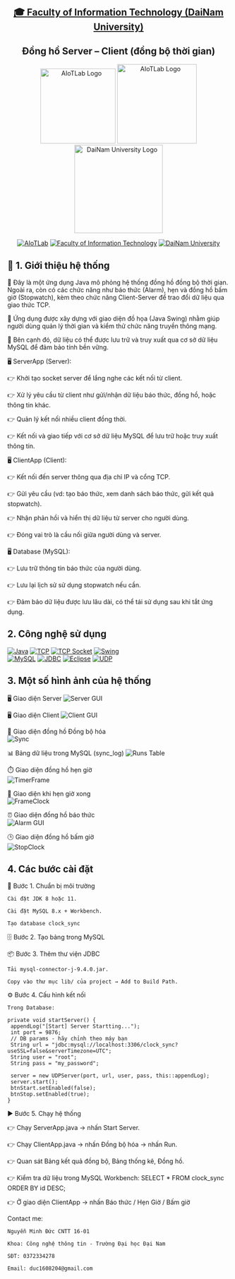 <h2 align="center">
    <a href="https://dainam.edu.vn/vi/khoa-cong-nghe-thong-tin">
    🎓 Faculty of Information Technology (DaiNam University)
    </a>
</h2>
<h2 align="center">
   Đồng hồ Server – Client (đồng bộ thời gian)
</h2>
<div align="center">
    <p align="center">
        <img src="docs/aiotlab_logo.png" alt="AIoTLab Logo" width="170"/>
        <img src="docs/fitdnu_logo.png" alt="AIoTLab Logo" width="180"/>
        <img src="docs/dnu_logo.png" alt="DaiNam University Logo" width="200"/>
    </p>

[![AIoTLab](https://img.shields.io/badge/AIoTLab-green?style=for-the-badge)](https://www.facebook.com/DNUAIoTLab)
[![Faculty of Information Technology](https://img.shields.io/badge/Faculty%20of%20Information%20Technology-blue?style=for-the-badge)](https://dainam.edu.vn/vi/khoa-cong-nghe-thong-tin)
[![DaiNam University](https://img.shields.io/badge/DaiNam%20University-orange?style=for-the-badge)](https://dainam.edu.vn)

</div>

## 📖 1. Giới thiệu hệ thống 

📌 Đây là một ứng dụng Java mô phỏng hệ thống đồng hồ đồng bộ thời gian. Ngoài ra, còn có các chức năng như báo thức (Alarm), hẹn  và đồng hồ bấm giờ (Stopwatch), kèm theo chức năng Client-Server để trao đổi dữ liệu qua giao thức TCP.

📌 Ứng dụng được xây dựng với giao diện đồ họa (Java Swing) nhằm giúp người dùng quản lý thời gian và kiểm thử chức năng truyền thông mạng.
    
📌 Bên cạnh đó, dữ liệu có thể được lưu trữ và truy xuất qua cơ sở dữ liệu MySQL để đảm bảo tính bền vững.

🖥️ ServerApp (Server):

👉 Khởi tạo socket server để lắng nghe các kết nối từ client.

👉 Xử lý yêu cầu từ client như gửi/nhận dữ liệu báo thức, đồng hồ, hoặc thông tin khác.

👉 Quản lý kết nối nhiều client đồng thời.

👉 Kết nối và giao tiếp với cơ sở dữ liệu MySQL để lưu trữ hoặc truy xuất thông tin.

🖥️ ClientApp (Client):

👉 Kết nối đến server thông qua địa chỉ IP và cổng TCP.

👉 Gửi yêu cầu (vd: tạo báo thức, xem danh sách báo thức, gửi kết quả stopwatch).

👉 Nhận phản hồi và hiển thị dữ liệu từ server cho người dùng.

👉 Đóng vai trò là cầu nối giữa người dùng và server.

🖥️ Database (MySQL):

👉 Lưu trữ thông tin báo thức của người dùng.

👉 Lưu lại lịch sử sử dụng stopwatch nếu cần.

👉 Đảm bảo dữ liệu được lưu lâu dài, có thể tái sử dụng sau khi tắt ứng dụng.

## 2. Công nghệ sử dụng

[![Java](https://img.shields.io/badge/Java-ED8B00?style=for-the-badge&logo=openjdk&logoColor=white)](https://www.oracle.com/java/technologies/javase-downloads.html) 
[![TCP](https://img.shields.io/badge/TCP-0088CC?style=for-the-badge&logo=socketdotio&logoColor=white)](https://en.wikipedia.org/wiki/Transmission_Control_Protocol)
[![TCP Socket](https://img.shields.io/badge/TCP%20Socket-00599C?style=for-the-badge&logo=wireshark&logoColor=white)](https://www.geeksforgeeks.org/socket-programming-in-java/)
[![Swing](https://img.shields.io/badge/Java%20Swing-007396?style=for-the-badge&logo=java&logoColor=white)](https://docs.oracle.com/javase/tutorial/uiswing/)  
[![MySQL](https://img.shields.io/badge/MySQL-4479A1?style=for-the-badge&logo=mysql&logoColor=white)](https://www.mysql.com/) 
[![JDBC](https://img.shields.io/badge/JDBC%20Connector-CC0000?style=for-the-badge&logo=java&logoColor=white)](https://dev.mysql.com/downloads/connector/j/) 
[![Eclipse](https://img.shields.io/badge/Eclipse-2C2255?style=for-the-badge&logo=eclipseide&logoColor=white)](https://www.eclipse.org/) 
[![UDP](https://img.shields.io/badge/UDP%20Socket-00599C?style=for-the-badge&logo=socket.io&logoColor=white)](https://docs.oracle.com/javase/tutorial/networking/datagrams/) 




## 3. Một số hình ảnh của hệ thống

 🖥️ Giao diện Server
![Server GUI](docs/Server.png)

🖥️ Giao diện Client
![Client GUI](docs/Client.png)

🔄 Giao diện đồng hồ Đồng bộ hóa  
![Sync](docs/Sync.png)

📊 Bảng dữ liệu trong MySQL (sync_log)
![Runs Table](docs/TableMySQL.png)

⏱️ Giao diện đồng hồ hẹn giờ  
![TimerFrame](docs/TimerFrame.png)

👥 Giao diện khi hẹn giờ xong  
![FrameClock](docs/FrameClock.png)

⏰ Giao diện đồng hồ báo thức  
![Alarm GUI](docs/Alarm.png)

🕒 Giao diện đồng hồ bấm giờ  
![StopClock](docs/StopClock.png)

## 4. Các bước cài đặt
🔧 Bước 1. Chuẩn bị môi trường

    Cài đặt JDK 8 hoặc 11.

    Cài đặt MySQL 8.x + Workbench.

    Tạo database clock_sync
🗄️ Bước 2. Tạo bảng trong MySQL

📦 Bước 3. Thêm thư viện JDBC

    Tải mysql-connector-j-9.4.0.jar.

    Copy vào thư mục lib/ của project → Add to Build Path.
⚙️ Bước 4. Cấu hình kết nối

    Trong Database:

    private void startServer() {
     appendLog("[Start] Server Startting...");
     int port = 9876; 
     // DB params - hãy chỉnh theo máy bạn
     String url = "jdbc:mysql://localhost:3306/clock_sync?useSSL=false&serverTimezone=UTC";
     String user = "root";
     String pass = "my_password";

     server = new UDPServer(port, url, user, pass, this::appendLog);
     server.start();
     btnStart.setEnabled(false);
     btnStop.setEnabled(true);
    }

▶️ Bước 5. Chạy hệ thống

👉  Chạy ServerApp.java → nhấn Start Server.

👉  Chạy ClientApp.java → nhấn Đồng bộ hóa → nhấn Run.

👉  Quan sát Bảng kết quả đồng bộ, Bảng thống kê, Đồng hồ.

👉  Kiểm tra dữ liệu trong MySQL Workbench:
        SELECT * FROM clock_sync ORDER BY id DESC;
        
👉  Ở giao diện ClientApp → nhấn Báo thức / Hẹn Giờ / Bấm giờ      


Contact me:

    Nguyễn Minh Đức CNTT 16-01

    Khoa: Công nghệ thông tin - Trường Đại học Đại Nam 

    SĐT: 0372334278

    Email: duc1608204@gmail.com


    
